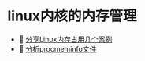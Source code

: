 # linux内核的内存管理

* 📄 [分享Linux内存占用几个案例](linux内核的内存管理/分享Linux内存占用几个案例.md)
* 📄 [分析procmeminfo文件](linux内核的内存管理/分析procmeminfo文件.md)

‍
